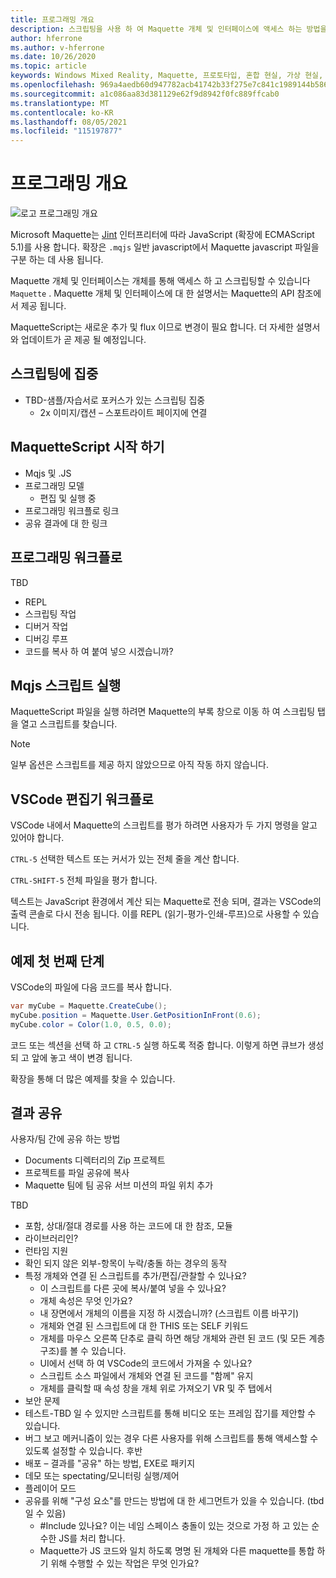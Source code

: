 ```yaml
---
title: 프로그래밍 개요
description: 스크립팅을 사용 하 여 Maquette 개체 및 인터페이스에 액세스 하는 방법을 알아봅니다.
author: hferrone
ms.author: v-hferrone
ms.date: 10/26/2020
ms.topic: article
keywords: Windows Mixed Reality, Maquette, 프로토타입, 혼합 현실, 가상 현실, VR, MR, 피드백, 피드백 허브, 버그
ms.openlocfilehash: 969a4aedb60d947782acb41742b33f275e7c841c1989144b586b0329db3c3b57
ms.sourcegitcommit: a1c086aa83d381129e62f9d8942f0fc889ffcab0
ms.translationtype: MT
ms.contentlocale: ko-KR
ms.lasthandoff: 08/05/2021
ms.locfileid: "115197877"
---
```

# <a name="programming-overview"></a>프로그래밍 개요

<!-- TODO(Harrison): Need consolidated logo with text -->

![로고](../images/MaquetteIcon.png) 프로그래밍 개요

Microsoft Maquette는 [Jint](https://github.com/sebastienros/jint) 인터프리터에 따라 JavaScript (확장에 ECMAScript 5.1)를 사용 합니다. 확장은 `.mqjs` 일반 javascript에서 Maquette javascript 파일을 구분 하는 데 사용 됩니다.

<!-- TODO(Stefan): Need more context and high-level explanation of Maquette objects, their accessible interfaces, and functionality. 
                   - What can they do and what problems can they solve?
                   - Is there a specific link to the Maquette object API that can be included here?  
-->
Maquette 개체 및 인터페이스는 개체를 통해 액세스 하 고 스크립팅할 수 있습니다 `Maquette` . Maquette 개체 및 인터페이스에 대 한 설명서는 Maquette의 API 참조에서 제공 됩니다.

<!-- TODO(Stefan): Link to roadmap information, which hasn't been documented yet. -->
MaquetteScript는 새로운 추가 및 flux 이므로 변경이 필요 합니다. 더 자세한 설명서와 업데이트가 곧 제공 될 예정입니다.

<!-- TODO(Stefan): Is Spotlights a component or added functionality of Maquette? -->
## <a name="spotlights-on-scripting"></a>스크립팅에 집중

* TBD-샘플/자습서로 포커스가 있는 스크립팅 집중
  * 2x 이미지/캡션 – 스포트라이트 페이지에 연결

<!-- TODO(Stefan): Each of these bullets need to be fleshed out. -->
## <a name="getting-started-with-maquettescript"></a>MaquetteScript 시작 하기

* Mqjs 및 .JS
* 프로그래밍 모델
  * 편집 및 실행 중
* 프로그래밍 워크플로 링크
* 공유 결과에 대 한 링크

## <a name="programming-workflow"></a>프로그래밍 워크플로

<!-- TODO(Stefan): Which of these bullets are no longer TBD? We only want to include documentation on existing content. -->
TBD
* REPL
* 스크립팅 작업
* 디버거 작업
* 디버깅 루프
* 코드를 복사 하 여 붙여 넣으 시겠습니까?

## <a name="running-mqjs-scripts"></a>Mqjs 스크립트 실행

<!-- TODO(Stefan): Need screenshot -->
MaquetteScript 파일을 실행 하려면 Maquette의 부록 창으로 이동 하 여 스크립팅 탭을 열고 스크립트를 찾습니다.

> [!NOTE] 
> 일부 옵션은 스크립트를 제공 하지 않았으므로 아직 작동 하지 않습니다.

## <a name="vscode-editor-workflow"></a>VSCode 편집기 워크플로

VSCode 내에서 Maquette의 스크립트를 평가 하려면 사용자가 두 가지 명령을 알고 있어야 합니다.

   `CTRL-5` 선택한 텍스트 또는 커서가 있는 전체 줄을 계산 합니다. 

   `CTRL-SHIFT-5` 전체 파일을 평가 합니다.

<!-- TODO(Stefan): This could use a nice simple infographic of the REPL loop. -->
텍스트는 JavaScript 환경에서 계산 되는 Maquette로 전송 되며, 결과는 VSCode의 출력 콘솔로 다시 전송 됩니다. 이를 REPL (읽기-평가-인쇄-루프)으로 사용할 수 있습니다.

## <a name="example-first-step"></a>예제 첫 번째 단계

<!-- TODO(Stefan): What kind of file, a C# or .mqjs file? -->
VSCode의 파일에 다음 코드를 복사 합니다.

```csharp
var myCube = Maquette.CreateCube();
myCube.position = Maquette.User.GetPositionInFront(0.6);
myCube.color = Color(1.0, 0.5, 0.0);
```

<!-- TODO(Stefan): Need screenshot. -->
코드 또는 섹션을 선택 하 고 `CTRL-5` 실행 하도록 적중 합니다. 이렇게 하면 큐브가 생성 되 고 앞에 놓고 색이 변경 됩니다.

확장을 통해 더 많은 예제를 찾을 수 있습니다.

## <a name="sharing-results"></a>결과 공유

<!-- TODO(Stefan): Need to fill in content/context for these bullets. If there's a lot of content, we might consider breaking this out into it's own doc. -->
사용자/팀 간에 공유 하는 방법
* Documents 디렉터리의 Zip 프로젝트
* 프로젝트를 파일 공유에 복사
* Maquette 팀에 팀 공유 서브 미션의 파일 위치 추가

<!-- TODO(Stefan): Need to break these out into their own sections and fill in the missing content/context. 
                   - Which of these is accessible now and not TBD?
-->
TBD
* 포함, 상대/절대 경로를 사용 하는 코드에 대 한 참조, 모듈
* 라이브러리인?
* 런타임 지원
* 확인 되지 않은 외부-항목이 누락/충돌 하는 경우의 동작
* 특정 개체와 연결 된 스크립트를 추가/편집/관찰할 수 있나요?
  * 이 스크립트를 다른 곳에 복사/붙여 넣을 수 있나요?
  * 개체 속성은 무엇 인가요?
  * 내 장면에서 개체의 이름을 지정 하 시겠습니까? (스크립트 이름 바꾸기)
  * 개체와 연결 된 스크립트에 대 한 THIS 또는 SELF 키워드
  * 개체를 마우스 오른쪽 단추로 클릭 하면 해당 개체와 관련 된 코드 (및 모든 계층 구조)를 볼 수 있습니다.
  * UI에서 선택 하 여 VSCode의 코드에서 가져올 수 있나요?
  * 스크립트 소스 파일에서 개체와 연결 된 코드를 "함께" 유지
  * 개체를 클릭할 때 속성 창을 개체 위로 가져오기 VR 및 주 탭에서
* 보안 문제
* 테스트-TBD 일 수 있지만 스크립트를 통해 비디오 또는 프레임 잡기를 제안할 수 있습니다.
* 버그 보고 메커니즘이 있는 경우 다른 사용자를 위해 스크립트를 통해 액세스할 수 있도록 설정할 수 있습니다. 후반
* 배포 – 결과를 "공유" 하는 방법, EXE로 패키지
* 데모 또는 spectating/모니터링 실행/제어
* 플레이어 모드
* 공유를 위해 "구성 요소"를 만드는 방법에 대 한 세그먼트가 있을 수 있습니다. (tbd 일 수 있음)
  * #Include 있나요? 이는 네임 스페이스 충돌이 있는 것으로 가정 하 고 있는 순수한 JS를 처리 합니다.
  * Maquette가 JS 코드와 일치 하도록 명명 된 개체와 다른 maquette를 통합 하기 위해 수행할 수 있는 작업은 무엇 인가요?
